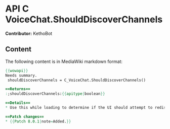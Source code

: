 # API C VoiceChat.ShouldDiscoverChannels

**Contributor:** KethoBot

## Content

The following content is in MediaWiki markdown format:

```mediawiki
{{wowapi}}
Needs summary.
 shouldDiscoverChannels = C_VoiceChat.ShouldDiscoverChannels()

==Returns==
:;shouldDiscoverChannels:{{apitype|boolean}}

==Details==
* Use this while loading to determine if the UI should attempt to rediscover the previously joined/active voice channels

==Patch changes==
* {{Patch 8.0.1|note=Added.}}
```